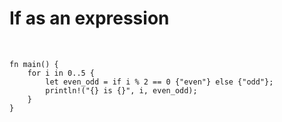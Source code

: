 
# If as an expression

&nbsp;

```rust,editable
fn main() {
    for i in 0..5 {
        let even_odd = if i % 2 == 0 {"even"} else {"odd"};
        println!("{} is {}", i, even_odd);
    }
}
```

